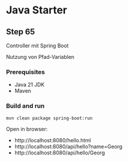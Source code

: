 # Java Starter #

## Step 65

Controller mit Spring Boot

Nutzung von Pfad-Variablen

### Prerequisites
- Java 21 JDK
- Maven

### Build and run

```shell
mvn clean package spring-boot:run
```
Open in browser:
- http://localhost:8080/hello.html
- http://localhost:8080/api/hello?name=Georg
- http://localhost:8080/api/hello/Georg
